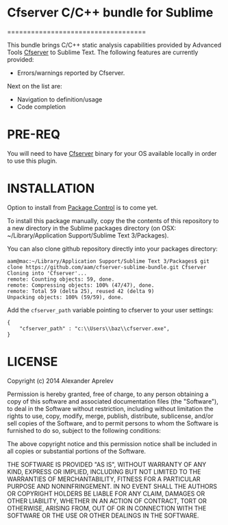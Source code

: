 # Cfserver C/C++ bundle for Sublime
===================================

This bundle brings C/C++ static analysis capabilities provided by Advanced Tools [Cfserver](http://www.adv-tools.com/) to Sublime Text. The following features are currently provided:

* Errors/warnings reported by Cfserver.

Next on the list are:
* Navigation to definition/usage
* Code completion

PRE-REQ
=======

You will need to have [Cfserver](http://www.adv-tools.com/) binary for your OS available locally in order to use this plugin. 

INSTALLATION
============

Option to install from [Package Control](https://sublime.wbond.net/) is to come yet.

To install this package manually, copy the the contents of this repository to a
new directory in the Sublime packages directory (on OSX:
~/Library/Application Support/Sublime Text 3/Packages).

You can also clone github repository directly into your packages directory:

    aam@mac:~/Library/Application Support/Sublime Text 3/Packages$ git clone https://github.com/aam/cfserver-sublime-bundle.git Cfserver
    Cloning into 'Cfserver'...
    remote: Counting objects: 59, done.
    remote: Compressing objects: 100% (47/47), done.
    remote: Total 59 (delta 25), reused 42 (delta 9)
    Unpacking objects: 100% (59/59), done.

Add the `cfserver_path` variable pointing to cfserver to your user settings:

    {
        "cfserver_path" : "c:\\Users\\baz\\cfserver.exe",
    }

LICENSE
=======

Copyright (c) 2014 Alexander Aprelev

Permission is hereby granted, free of charge, to any person obtaining a copy
of this software and associated documentation files (the "Software"), to deal
in the Software without restriction, including without limitation the rights
to use, copy, modify, merge, publish, distribute, sublicense, and/or sell
copies of the Software, and to permit persons to whom the Software is
furnished to do so, subject to the following conditions:

The above copyright notice and this permission notice shall be included in
all copies or substantial portions of the Software.

THE SOFTWARE IS PROVIDED "AS IS", WITHOUT WARRANTY OF ANY KIND, EXPRESS OR
IMPLIED, INCLUDING BUT NOT LIMITED TO THE WARRANTIES OF MERCHANTABILITY,
FITNESS FOR A PARTICULAR PURPOSE AND NONINFRINGEMENT. IN NO EVENT SHALL THE
AUTHORS OR COPYRIGHT HOLDERS BE LIABLE FOR ANY CLAIM, DAMAGES OR OTHER
LIABILITY, WHETHER IN AN ACTION OF CONTRACT, TORT OR OTHERWISE, ARISING FROM,
OUT OF OR IN CONNECTION WITH THE SOFTWARE OR THE USE OR OTHER DEALINGS IN
THE SOFTWARE.